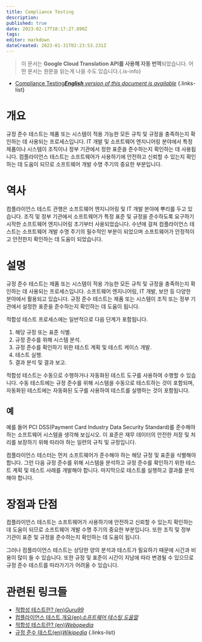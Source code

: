 ```yaml
---
title: Compliance Testing
description: 
published: true
date: 2023-02-17T18:17:27.890Z
tags: 
editor: markdown
dateCreated: 2023-01-31T02:23:53.231Z
---
```


> 이 문서는 **Google Cloud Translation API를 사용해 자동 번역**되었습니다.
어떤 문서는 원문을 읽는게 나을 수도 있습니다.{.is-info}
- [Compliance Testing***English** version of this document is available*](/en/Knowledge-base/Dictionary/compliance-testing)
{.links-list}


# 개요
규정 준수 테스트는 제품 또는 시스템이 적용 가능한 모든 규칙 및 규정을 충족하는지 확인하는 데 사용되는 프로세스입니다. IT 개발 및 소프트웨어 엔지니어링 분야에서 특정 제품이나 시스템이 조직이나 정부 기관에서 정한 표준을 준수하는지 확인하는 데 사용됩니다. 컴플라이언스 테스트는 소프트웨어가 사용하기에 안전하고 신뢰할 수 있는지 확인하는 데 도움이 되므로 소프트웨어 개발 수명 주기의 중요한 부분입니다.

# 역사
컴플라이언스 테스트 관행은 소프트웨어 엔지니어링 및 IT 개발 분야에 뿌리를 두고 있습니다. 조직 및 정부 기관에서 소프트웨어가 특정 표준 및 규정을 준수하도록 요구하기 시작한 소프트웨어 엔지니어링 초기부터 사용되었습니다. 수년에 걸쳐 컴플라이언스 테스트는 소프트웨어 개발 수명 주기의 필수적인 부분이 되었으며 소프트웨어가 안정적이고 안전한지 확인하는 데 도움이 되었습니다.

# 설명
규정 준수 테스트는 제품 또는 시스템이 적용 가능한 모든 규칙 및 규정을 충족하는지 확인하는 데 사용되는 프로세스입니다. 소프트웨어 엔지니어링, IT 개발, 보안 등 다양한 분야에서 활용되고 있습니다. 규정 준수 테스트는 제품 또는 시스템이 조직 또는 정부 기관에서 설정한 표준을 준수하는지 확인하는 데 도움이 됩니다.

적합성 테스트 프로세스에는 일반적으로 다음 단계가 포함됩니다.

1. 해당 규정 또는 표준 식별.
2. 규정 준수를 위해 시스템 분석.
3. 규정 준수를 확인하기 위한 테스트 계획 및 테스트 케이스 개발.
4. 테스트 실행.
5. 결과 분석 및 결과 보고.

적합성 테스트는 수동으로 수행하거나 자동화된 테스트 도구를 사용하여 수행할 수 있습니다. 수동 테스트에는 규정 준수를 위해 시스템을 수동으로 테스트하는 것이 포함되며, 자동화된 테스트에는 자동화된 도구를 사용하여 테스트를 실행하는 것이 포함됩니다.

## 예
예를 들어 PCI DSS(Payment Card Industry Data Security Standard)를 준수해야 하는 소프트웨어 시스템을 생각해 보십시오. 이 표준은 재무 데이터의 안전한 저장 및 처리를 보장하기 위해 따라야 하는 일련의 규칙 및 규정입니다.

컴플라이언스 테스터는 먼저 소프트웨어가 준수해야 하는 해당 규정 및 표준을 식별해야 합니다. 그런 다음 규정 준수를 위해 시스템을 분석하고 규정 준수를 확인하기 위한 테스트 계획 및 테스트 사례를 개발해야 합니다. 마지막으로 테스트를 실행하고 결과를 분석해야 합니다.

# 장점과 단점
컴플라이언스 테스트는 소프트웨어가 사용하기에 안전하고 신뢰할 수 있는지 확인하는 데 도움이 되므로 소프트웨어 개발 수명 주기의 중요한 부분입니다. 또한 조직 및 정부 기관이 표준 및 규정을 준수하는지 확인하는 데 도움이 됩니다.

그러나 컴플라이언스 테스트는 상당한 양의 분석과 테스트가 필요하기 때문에 시간과 비용이 많이 들 수 있습니다. 또한 규정 및 표준이 시간이 지남에 따라 변경될 수 있으므로 규정 준수 테스트를 따라가기가 어려울 수 있습니다.

# 관련된 링크들
- [적합성 테스트란? (en)*Guru99*](https://www.guru99.com/what-is-compliance-testing.html)
- [컴플라이언스 테스트 개요(en)*소프트웨어 테스팅 도움말*](https://www.softwaretestinghelp.com/compliance-testing-overview/)
- [적합성 테스트란? (en)*Webopedia*](https://www.webopedia.com/TERM/C/compliance_testing.html)
- [규정 준수 테스트(en)*Wikipedia*](https://en.wikipedia.org/wiki/Compliance_testing)
{.links-list}